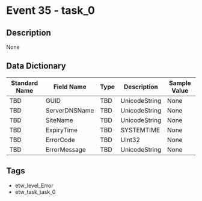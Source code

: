 # Event 35 - task_0

## Description
None

## Data Dictionary
|Standard Name|Field Name|Type|Description|Sample Value|
|---|---|---|---|---|
|TBD|GUID|TBD|UnicodeString|None|None|
|TBD|ServerDNSName|TBD|UnicodeString|None|None|
|TBD|SiteName|TBD|UnicodeString|None|None|
|TBD|ExpiryTime|TBD|SYSTEMTIME|None|None|
|TBD|ErrorCode|TBD|UInt32|None|None|
|TBD|ErrorMessage|TBD|UnicodeString|None|None|

## Tags
* etw_level_Error
* etw_task_task_0